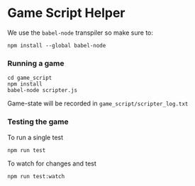 # Game Script Helper

We use the `babel-node` transpiler so make sure to:
```
npm install --global babel-node
```

### Running a game
```
cd game_script
npm install
babel-node scripter.js
```
Game-state will be recorded in `game_script/scripter_log.txt`

### Testing the game
To run a single test
```
npm run test
```

To watch for changes and test
```
npm run test:watch
```